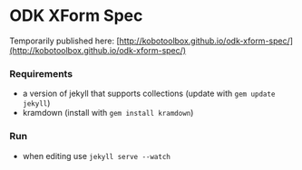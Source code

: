 ODK XForm Spec
===========

Temporarily published here: [http://kobotoolbox.github.io/odk-xform-spec/](http://kobotoolbox.github.io/odk-xform-spec/)

### Requirements
* a version of jekyll that supports collections (update with `gem update jekyll`)
* kramdown (install with `gem install kramdown`)

### Run
* when editing use `jekyll serve --watch`

